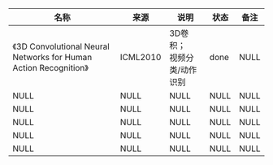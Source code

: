 |名称  |  来源   | 说明  |状态   | 备注  |
|  ----  | ----  |----  | ----  |----  |
| 《3D Convolutional Neural Networks for Human Action Recognition》  | ICML2010 |3D卷积；<br/>视频分类/动作识别 |done |NULL |
| NULL  | NULL |NULL |NULL |NULL |
| NULL  | NULL |NULL |NULL |NULL |
| NULL  | NULL |NULL |NULL |NULL |
| NULL  | NULL |NULL |NULL |NULL |
| NULL  | NULL |NULL |NULL |NULL |
